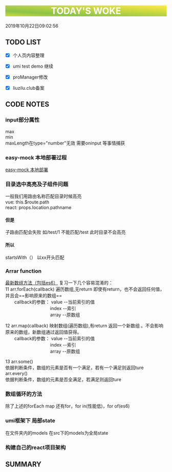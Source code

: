 

<html>
 <center style="background: linear-gradient(to top right, #CDDC39 0%, #8BC34A 25%, #FFEB3B 100%);color:white"><h1>TODAY'S WOKE</h1></center>
 <div>2019年10月22日09:02:56</div>
</html>

##  TODO LIST


- [x]  个人页内容整理
- [x]  umi test demo 继续
- [x]  proManager修改
- [x]  liuzilu.club备案



## CODE NOTES
### input部分属性
max  
min  
maxLength在type="number"无效 需要oninput 等事情捕获

### easy-mock 本地部署过程
[easy-mock 本地部署](https://blog.csdn.net/qq_32340877/article/details/82693227)

### 目录选中高亮及子组件问题
一般我们用路由名称匹配目录时候高亮   
vue: this.$route.path    
react: props.location.pathname
#### 但是
子路由匹配会失败 如/test/1 不能匹配/test 此时目录不会高亮  
#### 所以
startsWith（） 以xx开头匹配

### Arrar function 
[最新数组方法（包括es6）](https://www.cnblogs.com/sqh17/p/8529401.html)
复习一下几个容易混淆的：   
11 arr.forEach(callback) 遍历数组,无return  即使有return，也不会返回任何值，并且会==影响原来的数组==  
　　callback的参数： value --当前索引的值  
　　　　　　　　　　index --索引  
　　　　　　　　　　array --原数组    

12 arr.map(callback) 映射数组(遍历数组),有return 返回一个新数组 。不会影响原来的数组，新数组通过返回值获得。    
　　callback的参数： value --当前索引的值  
　　　　　　　　　　index --索引  
　　　　　　　　　　array --原数组

13 arr.some()  
依据判断条件，数组的元素是否有一个满足，若有一个满足则返回ture  
arr.every()  
依据判断条件，数组的元素是否全满足，若满足则返回ture

### 数组循环的方法
除了上述的forEach map
还有for，for in(性能低)，for of(es6)

### umi框架下 局部state 
在文件夹内的models 
在src下的models为全局state 

### 构建自己的react项目架构 





## SUMMARY


